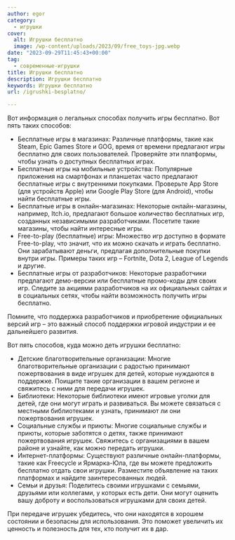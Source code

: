 ```yaml
---
author: egor
category:
  - игрушки
cover:
  alt: Игрушки бесплатно
  image: /wp-content/uploads/2023/09/free_toys-jpg.webp
date: "2023-09-29T11:45:43+00:00"
tag:
  - современные-игрушки
title: Игрушки бесплатно
description: Игрушки бесплатно
keywords: Игрушки бесплатно
url: /igrushki-besplatno/

---
```

Вот информация о легальных способах получить игры бесплатно. Вот пять таких способов:

- Бесплатные игры в магазинах: Различные платформы, такие как Steam, Epic Games Store и GOG, время от времени предлагают игры бесплатно для своих пользователей. Проверяйте эти платформы, чтобы узнать о доступных бесплатных играх.
- Бесплатные игры на мобильные устройства: Популярные приложения на смартфонах и планшетах часто предлагают бесплатные игры с внутренними покупками. Проверьте App Store (для устройств Apple) или Google Play Store (для Android), чтобы найти бесплатные игры.
- Бесплатные игры в онлайн-магазинах: Некоторые онлайн-магазины, например, Itch.io, предлагают большое количество бесплатных игр, созданных независимыми разработчиками. Посетите такие магазины, чтобы найти интересные игры.
- Free-to-play (бесплатные) игры: Множество игр доступно в формате Free-to-play, что значит, что их можно скачать и играть бесплатно. Они зарабатывают деньги, предлагая дополнительные покупки внутри игры. Примеры таких игр – Fortnite, Dota 2, League of Legends и другие.
- Бесплатные игры от разработчиков: Некоторые разработчики предлагают демо-версии или бесплатные промо-коды для своих игр. Следите за акциями разработчиков на их официальных сайтах и в социальных сетях, чтобы найти возможность получить игры бесплатно.

Помните, что поддержка разработчиков и приобретение официальных версий игр – это важный способ поддержки игровой индустрии и ее дальнейшего развития.

Вот пять способов, куда можно деть игрушки бесплатно:

- Детские благотворительные организации: Многие благотворительные организации с радостью принимают пожертвования в виде игрушек для детей, которые нуждаются в поддержке. Поищите такие организации в вашем регионе и свяжитесь с ними для передачи игрушек.
- Библиотеки: Некоторые библиотеки имеют игровые уголки для детей, где они могут играть и развиваться. Вы можете связаться с местными библиотеками и узнать, принимают ли они пожертвования игрушек.
- Социальные службы и приюты: Многие социальные службы и приюты, которые заботятся о детях, также принимают пожертвования игрушек. Свяжитесь с организациями в вашем районе и узнайте, как можно передать игрушки.
- Интернет-платформы: Существуют различные онлайн-платформы, такие как Freecycle и Ярмарка-Юла, где вы можете предложить бесплатно отдать свои игрушки. Разместите объявление на таких платформах и найдите заинтересованных людей.
- Семьи и друзья: Поделитесь своими игрушками с семьями, друзьями или коллегами, у которых есть дети. Они могут оценить вашу доброту и воспользоваться игрушками для своих детей.

При передаче игрушек убедитесь, что они находятся в хорошем состоянии и безопасны для использования. Это поможет увеличить их ценность и полезность для тех, кто получит их в дар.
